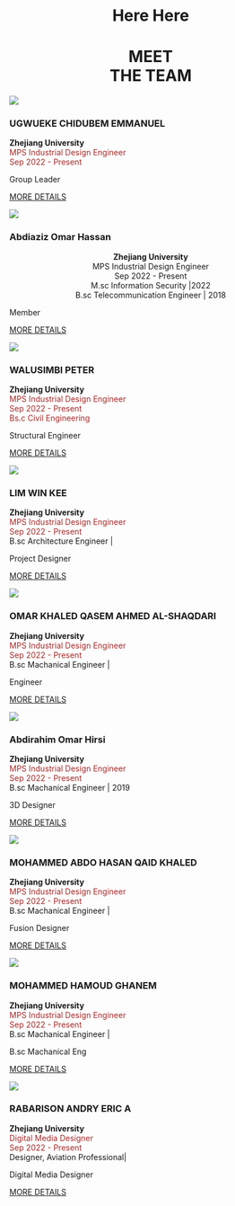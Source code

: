 <h1 align="center"> Here Here </h1>

<div class="demo">
        <div class="container">
            <div class="row text-center">
               <h1 align ="Center"> MEET <br> THE TEAM </h1>
            </div>

<div class="row">
                <div class="col-md-4 col-sm-6">
                    <div class="our-team">
                        <div class="pic">
                            <img src="img/Augy.jpg">
                        </div>
                        <div class="team-content">
                            <h3 class="title">UGWUEKE CHIDUBEM EMMANUEL </h3>
                            <p style="text-align:left;">
                            <b>Zhejiang University </b><br>
                            <span style="color:brown;">
                            MPS Industrial Design Engineer <br>
                            Sep 2022 - Present <br>
                            </span>
                                </p>
                            <span class="post">Group Leader</span>                       
                             

[MORE DETAILS](AboutUs/AUGY.md)                                                                               
                        </div>
                    </div>
                </div>
                


<div class="col-md-4 col-sm-6">
                    <div class="our-team">
                        <div class="pic">
                            <img src="img/new.png">
                        </div>
                        <div class="team-content">
                            <h3 class="title">Abdiaziz Omar Hassan</h3>
                            <p style="text-align:center;">
                            <b>Zhejiang University </b><br>
                            MPS Industrial Design Engineer <br>
                         Sep 2022 - Present <br>
                         </span>
                         M.sc Information Security |2022 <br>
                         B.sc Telecommunication Engineer | 2018
                         </p>
                            <span class="post">Member</span>


[MORE DETAILS](AboutUs/Mahir.md)
                        </div>
                    </div>
                </div>

<div class="col-md-4 col-sm-6">
                    <div class="our-team">
                        <div class="pic">
                            <img src="img/WeChat Image_2022110423465121.jpg">
                        </div>
                        <div class="team-content">
                            <h3 class="title">WALUSIMBI PETER </h3>
                            <p style="text-align:left;">
                            <b>Zhejiang University </b><br>
                            <span style="color:brown;">
                            MPS Industrial Design Engineer <br>
                            Sep 2022 - Present <br>
                            Bs.c Civil Engineering
                            </span>
                                </p>
                            <span class="post">Structural Engineer</span>


[MORE DETAILS](AboutUs/Peter.md)
                        </div>
                    </div>
                </div>
            </div>
            <div class="row">
                <div class="col-md-4 col-sm-6">
                    <div class="our-team">
                        <div class="pic">
                            <img src="img/winkee.jpg">
                        </div>
                        <div class="team-content">
                            <h3 class="title">LIM WIN KEE</h3>
                             <b>Zhejiang University </b><br>
                             <span style="color:brown;">
                          MPS Industrial Design Engineer <br>
                           Sep 2022 - Present <br>
                          </span>
                          B.sc Architecture Engineer | 
                           </p>
                            <span class="post">Project Designer</span>


[MORE DETAILS](AboutUs/Winke.md)
                        </div>
                    </div>
                </div>

<div class="col-md-4 col-sm-6">
                    <div class="our-team">
                        <div class="pic">
                            <img src="img/khaled.jpg">
                            <ul class="social">
                        </div>
                        <div class="team-content">
                            <h3 class="title">OMAR KHALED QASEM AHMED AL-SHAQDARI </h3>
                            <p style="text-align:left;">
                            <b>Zhejiang University </b><br>
                          <span style="color:brown;">
                          MPS Industrial Design Engineer <br>
                          Sep 2022 - Present <br>
                          </span>
                          B.sc Machanical Engineer |
                           </p>
                            <span class="post">Engineer</span>


[MORE DETAILS](AboutUs/khaled.md)
                        </div>
                    </div>
                </div>

<div class="col-md-4 col-sm-6">
                    <div class="our-team">
                        <div class="pic">
                            <img src="img/hirsi.jpg">
                        </div>
                        <div class="team-content">
                            <h3 class="title">Abdirahim Omar Hirsi </h3>
                          <p style="text-align:left;">
                          <b>Zhejiang University </b><br>
                          <span style="color:brown;">
                          MPS Industrial Design Engineer <br>
                          Sep 2022 - Present <br>
                           </span>
                           B.sc Machanical Engineer | 2019
                          </p>
                            <span class="post">3D Designer</span>


[MORE DETAILS](AboutUs/Hirsi.md)
                        </div>
                    </div>
                </div>
            </div>
            <div class="row">
                <div class="col-md-4 col-sm-6">
                    <div class="our-team">
                        <div class="pic">
                            <img src="img/qiad.jpg">
                        </div>
                        <div class="team-content">
                            <h3 class="title">MOHAMMED ABDO HASAN QAID KHALED </h3>
                          <p style="text-align:left;">
                          <b>Zhejiang University </b><br>
                          <span style="color:brown;">
                          MPS Industrial Design Engineer <br>
                           Sep 2022 - Present <br>
                           </span>
                          B.sc Machanical Engineer |
                          </p>
                            <span class="post">Fusion Designer</span>


[MORE DETAILS](AboutUs/qaid.md)
                        </div>
                    </div>
                </div>

<div class="col-md-4 col-sm-6">
                    <div class="our-team">
                        <div class="pic">
                            <img src="img/weal.jpg">
                        </div>
                        <div class="team-content">
                           <h3 class="title">MOHAMMED HAMOUD GHANEM </h3>
                          <p style="text-align:left;">
                          <b>Zhejiang University </b><br>
                           <span style="color:brown;">
                          MPS Industrial Design Engineer <br>
                          Sep 2022 - Present <br>
                          </span>
                          B.sc Machanical Engineer |
                          </p>
                            <span class="post">B.sc Machanical Eng</span>


[MORE DETAILS](AboutUs/weal.md)
                        </div>
                    </div>
                </div>

<div class="col-md-4 col-sm-6">
                    <div class="our-team">
                        <div class="pic">
                            <img src="img/Eric-Team4.png">
                            <ul class="social">
                        </div>
                        <div class="team-content">
                            <h3 class="title">RABARISON ANDRY ERIC A </a></h3>
                          <p style="text-align:left;">
                          <b>Zhejiang University </b><br>
                          <span style="color:brown;">
                          Digital Media Designer<br>
                          Sep 2022 - Present <br>
                          </span>
                          Designer, Aviation Professional|
                          </p> 
                            <span class="post">Digital Media Designer</span>



[MORE DETAILS](AboutUs/AndryEric.md)
                        </div>
                    </div>
                </div>
            </div>
        </div>
    </div>
 
